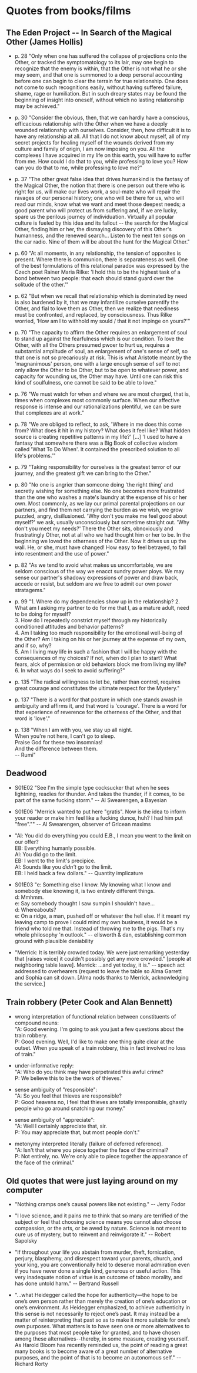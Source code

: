 # Quotes from books/films

## The Eden Project -- In Search of the Magical Other (James Hollis)

- p. 28 "Only when one has suffered the collapse of projections onto the Other, or tracked the symptomatology to its lair, may one begin to recognize that the enemy is within, that the Other is not what he or she may seem, and that one is summoned to a deep personal accounting before one can begin to clear the terrain for true relationship. One does not come to such recognitions easily, without having suffered failure, shame, rage or humiliation. But in such dreary states may be found the beginning of insight into oneself, without which no lasting relationship may be achieved."

- p. 30 "Consider the obvious, then, that we can hardly have a conscious, efficacious relationship with tthe Other when we have a deeply wounded relationship with ourselves. Consider, then, how difficult it is to have any relationship at all. All that I do not know about myself, all of my secret projects for healing myself of the wounds derived from my culture and family of origin, I am now imposing on you. All the complexes I have acquired in my life on this earth, you will have to suffer from me. How could I do that to you, while professing to love you? How can you do that to me, while professing to love me?"

- p. 37 "The other great false idea that drives humankind is the fantasy of the Magical Other, the notion that there is one person out there who is right for us, will make our lives work, a soul-mate who will repair the ravages of our personal history; one who will be there for us, who will read our minds, know what we want and meet those deepest needs; a good parent who will protect us from suffering and, if we are lucky, spare us the perilous journey of individuation. Virtually all popular culture is fueled by this idea and its fallout -- the search for the Magical Other, finding him or her, the dismaying discovery of this Other's humanness, and the renewed search... Listen to the next ten songs on the car radio. Nine of them will be about the hunt for the Magical Other."

- p. 60 "At all moments, in any relationship, the tension of opposites is present. Where there is communion, there is separateness as well. One of the best formulations of this relational paradox was expressed by the Czech poet Rainer Maria Rilke: 'I hold this to be the highest task of a bond between two people: that each should stand guard over the solitude of the other.'"

- p. 62 "But when we recall that relationship which is dominated by need is also burdened by it, that we may infantilize ourselve parentify the Other, and fial to love them as Other, then we realize that neediness must be confronted, and replaced, by consciousness. Thus Rilke worried, 'How am I to withhold my sould / that it not impinge on yours?'"

- p. 70 "The capacity to affirm the Other requires an enlargement of soul to stand up against the fearfulness which is our condition. To love the Other, with all the Others presumed pwoer to hurt us, requires a substantial amplitude of soul, an enlargement of one's sense of self, so that one is not so precariously at risk. This is what Aristotle meant by the 'magnanimous' person, one with a large enough sense of self to not only allow the Other to be Other, but to be open to whatever power, and capacity for wounding us, the Other may have. Until one can risk this kind of soulfulness, one cannot be said to be able to love."

- p. 76 "We must watch for when and where we are most charged, that is, times when complexes most commonly surface. When our affective response is intense and our rationalizations plentiful, we can be sure that complexes are at work."

- p. 78 "We are obliged to reflect, to ask, 'Where in me does this come from? What does it hit in my history? What does it feel like? What hidden source is creating repetitive patterns in my life?' [...] 'I used to have a fantasy that somewhere there was a Big Book of collective wisdom called 'What To Do When'. It contained the prescribed solution to all life's problems.'"

- p. 79 "Taking responsibility for ourselves is the greatest terror of our journey, and the greatest gift we can bring to the Other."

- p. 80 "No one is angrier than someone doing 'the right thing' and secretly wishing for something else. No one becomes more frustrated than the one who washes a mate's laundry at the expense of his or her own. Most commonly, as we lay our primal parental projections on our partners, and find them not carrying the burden as we wish, we grow puzzled, angry, disillusioned. 'Why don't you make me feel good about myself?' we ask, usually unconsciously but sometime straight out. 'Why don't you meet my needs?' There the Other sits, obnoxiously and frustratingly Other, not at all who we had thought him or her to be. In the beginning we loved the otherness of the Other. Now it drives us up the wall. He, or she, must have changed! How easy to feel betrayed, to fall into resentment and the use of power."

- p. 82 "As we tend to avoid what makes us uncomfortable, we are seldom conscious of the way we enacct sundry power ploys. We may sense our partner's shadowy expressions of power and draw back, accede or resist, but seldom are we free to admit our own power stratagems."

- p. 99 "1. Where do my dependencies show up in the relationship?
   2. What am I asking my partner to do for me that I, as a mature adult, need to be doing for myself?  
   3. How do I repeatedly constrict myself through my historically conditioned attitudes and behavior patterns?  
   4. Am I taking too much responsibility for the emotional well-being of the Other? Am I taking on his or her journey at the expense of my own, and if so, why?  
   5. Am I living muy life in such a fashion that I will be happy with the consequences of my choices? If not, when do I plan to start? What fears, alck of permission or old behaviors block me from living my life?  
   6. In what ways do I seek to avoid suffering?"

- p. 135 "The radical willingness to let be, rather than control, requires great courage and constitutes the ultimate respect for the Mystery."

- p. 137 "There is a word for that posture in which one stands awash in ambiguity and affirms it, and that word is 'courage'. There is a word for that experience of reverence for the otherness of the Other, and that word is 'love'."

- p. 138 "When I am with you, we stay up all night.  
   When you're not here, I can't go to sleep.  
   Praise God for these two insomnias!  
   And the difference between them.  
   -- Rumi"

## Deadwood

- S01E02 "See I'm the simple type cocksucker that when he sees lightning, readies for thunder. And takes the thunder, if it comes, to be part of the same fucking storm." -- Al Swearengen, a Bayesian

- S01E06 "Merrick wanted to put here "gratis". Now is the idea to inform your reader or make him feel like a fucking dunce, huh? I had him put "free"."" -- Al Swearengen, observer of Gricean maxims

- "Al: You did do everything you could E.B., I mean you went to the limit on our offer?  
   EB: Everything humanly possible.  
   Al: You did go to the limit.  
   EB: I went to the limit's precipice.  
   Al: Sounds like you _didn't_ go to the limit.  
   EB: I held back a few dollars." -- Quantity implicature

- S01E03 "e: Something else I know. My knowing what I know and somebody else knowing it, is two entirely different things.  
   d: Mmhmm.  
   e: Say somebody thought I saw sumpin I shouldn't have...  
   d: Whereabouts?  
   e: On a ridge, a man, pushed off or whatever the hell else. If it meant my leaving camp to prove I could mind my own business, it would be a friend who told me that. Instead of throwing me to the pigs. That's my whole philosophy 'n outlook." -- ellsworth & dan, establishing common ground with plausible deniability

- "Merrick: It is terribly crowded today. We were just remarking yesterday that [raises voice] it couldn't possibly get any more crowded." [people at neighboring table leave]. 
   Merrick: ...and yet today, it is." -- speech act addressed to overhearers (request to leave the table so Alma Garrett and Sophia can sit down. [Alma nods thanks to Merrick, acknowledging the service.]

## Train robbery (Peter Cook and Alan Bennett)

- wrong interpretation of functional relation between constituents of compound nouns:  
   "A: Good evening. I'm going to ask you just a few questions about the train robbery.  
   P: Good evening. Well, I'd like to make one thing quite clear at the outset. When you speak of a train robbery, this in fact involved no loss of train."

- under-informative reply:  
   "A: Who do you think may have perpetrated this awful crime?  
   P: We believe this to be the work of thieves."

- sense ambiguity of "responsible":  
   "A: So you feel that thieves are responsible?  
   P: Good heavens no, I feel that thieves are totally irresponsible, ghastly people who go around snatching our money."

- sense ambiguity of "appreciate":  
   "A: Well I certainly appreciate that, sir.  
   P: You may appreciate that, but most people don't."

- metonymy interpreted literally (failure of deferred reference).  
   "A: Isn't that where you piece together the face of the criminal?  
   P: Not entirely, no. We're only able to piece together the appearance of the face of the criminal."

## Old quotes that were just laying around on my computer


- "Nothing cramps one’s causal powers like not existing." -- Jerry Fodor

- "I love science, and it pains me to think that so many are terrified of the subject or feel that choosing science means you cannot also choose compassion, or the arts, or be awed by nature. Science is not meant to cure us of mystery, but to reinvent and reinvigorate it." -- Robert Sapolsky

- "If throughout your life you abstain from murder, theft, fornication, perjury, blasphemy, and disrespect toward your parents, church, and your king, you are conventionally held to deserve moral admiration even if you have never done a single kind, generous or useful action. This very inadequate notion of virtue is an outcome of taboo morality, and has done untold harm." -- Bertrand Russell

- "...what Heidegger called the hope for authenticity—the hope to be one’s own person rather than merely the creation of one’s education or one’s environment. As Heidegger emphasized, to achieve authenticity in this sense is not necessarily to reject one’s past. It may instead be a matter of reinterpreting that past so as to make it more suitable for one’s own purposes. What matters is to have seen one or more alternatives to the purposes that most people take for granted, and to have chosen among these alternatives--thereby, in some measure, creating yourself. As Harold Bloom has recently reminded us, the point of reading a great many books is to become aware of a great number of alternative purposes, and the point of that is to become an autonomous self." -- Richard Rorty